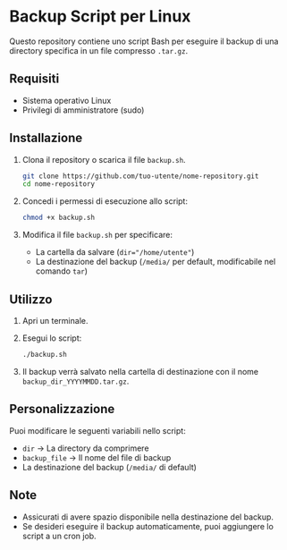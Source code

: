 # Backup Script per Linux

Questo repository contiene uno script Bash per eseguire il backup di una directory specifica in un file compresso `.tar.gz`.

## Requisiti

- Sistema operativo Linux
- Privilegi di amministratore (sudo)

## Installazione

1. Clona il repository o scarica il file `backup.sh`.

   ```sh
   git clone https://github.com/tuo-utente/nome-repository.git
   cd nome-repository
   ```

2. Concedi i permessi di esecuzione allo script:
   
   ```sh
   chmod +x backup.sh
   ```

3. Modifica il file `backup.sh` per specificare:
   - La cartella da salvare (`dir="/home/utente"`)
   - La destinazione del backup (`/media/` per default, modificabile nel comando `tar`)

## Utilizzo

1. Apri un terminale.
2. Esegui lo script:
   
   ```sh
   ./backup.sh
   ```

3. Il backup verrà salvato nella cartella di destinazione con il nome `backup_dir_YYYYMMDD.tar.gz`.

## Personalizzazione

Puoi modificare le seguenti variabili nello script:

- `dir` → La directory da comprimere
- `backup_file` → Il nome del file di backup
- La destinazione del backup (`/media/` di default)

## Note

- Assicurati di avere spazio disponibile nella destinazione del backup.
- Se desideri eseguire il backup automaticamente, puoi aggiungere lo script a un cron job.
